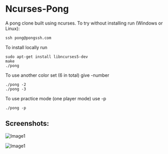 # Ncurses-Pong

A pong clone built using ncurses. To try without installing run (Windows or Linux): 
    
    ssh pong@pongssh.com

To install locally run

    sudo apt-get install libncurses5-dev 
    make
    ./pong

To use another color set (6 in total) give -number

    ./pong -2 
    ./pong -3

To use practice mode (one player mode) use -p

    ./pong -p

## Screenshots:

![Image1](images/image3.png)

![Image1](images/image2.png)
